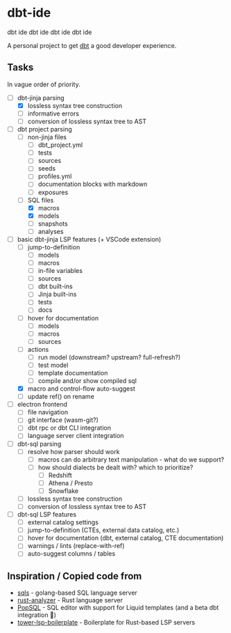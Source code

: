 # dbt-ide
dbt ide dbt ide dbt ide dbt ide

A personal project to get [dbt](https://www.getdbt.com/) a good developer experience.

## Tasks
In vague order of priority.

- [ ] dbt-jinja parsing
  - [x] lossless syntax tree construction
  - [ ] informative errors
  - [ ] conversion of lossless syntax tree to AST
- [ ] dbt project parsing
  - [ ] non-jinja files
    - [ ] dbt_project.yml
    - [ ] tests
    - [ ] sources
    - [ ] seeds
    - [ ] profiles.yml
    - [ ] documentation blocks with markdown
    - [ ] exposures
  - [ ] SQL files
    - [x] macros
    - [x] models
    - [ ] snapshots
    - [ ] analyses
- [ ] basic dbt-jinja LSP features (+ VSCode extension)
  - [ ] jump-to-definition
    - [ ] models
    - [ ] macros
    - [ ] in-file variables
    - [ ] sources
    - [ ] dbt built-ins
    - [ ] Jinja built-ins
    - [ ] tests
    - [ ] docs
  - [ ] hover for documentation
    - [ ] models
    - [ ] macros
    - [ ] sources
  - [ ] actions
    - [ ] run model (downstream? upstream? full-refresh?)
    - [ ] test model
    - [ ] template documentation
    - [ ] compile and/or show compiled sql
  - [x] macro and control-flow auto-suggest
  - [ ] update ref() on rename

- [ ] electron frontend
  - [ ] file navigation
  - [ ] git interface (wasm-git?)
  - [ ] dbt rpc or dbt CLI integration
  - [ ] language server client integration

- [ ] dbt-sql parsing
  - [ ] resolve how parser should work
    - [ ] macros can do arbitrary text manipulation - what do we support?
    - [ ] how should dialects be dealt with? which to prioritize?
      - [ ] Redshift
      - [ ] Athena / Presto
      - [ ] Snowflake
  - [ ] lossless syntax tree construction
  - [ ] conversion of lossless syntax tree to AST
- [ ] dbt-sql LSP features
  - [ ] external catalog settings
  - [ ] jump-to-definition (CTEs, external data catalog, etc.)
  - [ ] hover for documentation (dbt, external catalog, CTE documentation)
  - [ ] warnings / lints (replace-with-ref)
  - [ ] auto-suggest columns / tables

## Inspiration / Copied code from
- [sqls](https://github.com/lighttiger2505/sqls) - golang-based SQL language server
- [rust-analyzer](https://github.com/rust-analyzer/rust-analyzer) - Rust language server
- [PopSQL](https://popsql.com/) - SQL editor with support for Liquid templates (and a beta dbt integration :eyes:)
- [tower-lsp-boilerplate](https://github.com/IWANABETHATGUY/tower-lsp-boilerplate/) - Boilerplate for Rust-based LSP servers
